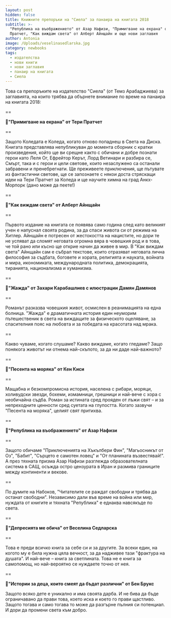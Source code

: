 ```yaml
---
layout: post
hidden: false
title: Книжните препоръки на "Сиела" за панаира на книгата 2018
subtitle: >-
  "Република на въображението" от Азар Нафизи, "Примигване на екрана" от Тери
  Пратчет, "Как виждам света" от Алберт Айнщайн и още нови заглавия
author: Antonia
image: /Uploads/veselinasedlarska.jpg
category: newbooks
tags:
  - издателства
  - нови книги
  - нови заглавия
  - панаир на книгата
  - Сиела
---
```

Това са препоръките на издателство "Сиела" (от Темз Арабаджиева) за заглавията, на които трябва да обърнете внимание по време на панаира на книгата 2018:

\==

📒**"Примигване на екрана" от Тери Пратчет**

\==

Защото Коледата е Коледа, когато отново попаднеш в Света на Диска. Книгата представлява непубликуван до момента сборник с кратки произведения, който ще ви срещне както с обичани и добре познати герои като Леля Ог, Ефрейтор Керът, Лорд Ветинари и разбира се, Смърт, така и с герои и цели светове, които незаслужено са останали забравени и пренебрегнати. Ще преживеете приключения, ще пътувате из фантастични светове, ще се запознаете с някои доста стряскащи идеи на Тери Пратчет за Коледа и ще научите химна на град Анкх-Морпорк (дано може да пеете!)

\==

📒**"Как виждам света" от Алберт Айнщайн**

\==

Първото издание на книгата се появява само година след като великият учен е напуснал своята родина, за да спаси живота си от режима на Хитлер. Айнщайн е потресен от жестокостта на нацистите, но дори те не успяват да сломят неговата огромна вяра в човешкия род и в това, че той рано или късно ще открие начин да живее в мир. В "Как виждам света" Айнщайн сам е събрал текстове, които отразяват неговата лична философия за съдбата, боговете и хората, религията и науката, войната и мира, икономиката, международната политика, демокрацията, тиранията, национализма и хуманизма.

\==

📒**"Жажда" от Захари Карабашлиев с илюстрации Дамян Дамянов**

\==

Романът разказва човешкия живот, осмислен в реанимацията на една болница. "Жажда" е драматичната история един неуморим пътешественик в света на виждащите за физическото оцеляване, за спасителния пояс на любовта и за победата на красотата над мрака.

\==

Какво чуваме, когато слушаме? Какво виждаме, когато гледаме? Защо понякога животът ни отнема най-скъпото, за да ни даде най-важното?

\==

📒**"Песента на моряка" от Кен Киси**

\==

Мащабна и безкомпромисна история, населена с рибари, моряци, холивудски звезди, бохеми, измамници, грешници и най-вече с хора с необичайна съдба. Роман за истината сред прояден от лъжи свят – и за непреходните ценности сред суетата на глупостта. Когато зазвучи "Песента на моряка", целият свят притихва.

\==

📒**"Република на въображението" от Азар Нафизи**

\==

Защото обичаме "Приключенията на Хъкълбери Фин", "Магьосникът от Оз", "Бабит", "Сърцето е самотен ловец" и "От планината възвестявай!". А през тяхната призма Азар Нафизи разглежда образователната система в САЩ, осъжда остро цензурата в Иран и размива границите между континенти и векове.

\==

По думите на Набоков, "Читателите се раждат свободни и трябва да останат свободни". Независимо дали във време на война или мир, нуждата от книгите и тяхната "Република" е еднаква навсякъде по света.

\==

📒**"Депресията ме обича" от Веселина Седларска**

\==

Това е преди всичко книга за себе си и за другите. За всеки един, на когото му е била нужна цяла вечност, за да надживее тази "фрактура на душата". И най-вече – книга за светлината. Това не е книга за самопомощ, но най-вероятно се нуждаете точно от нея.

\==

📒**"Истории за деца, които смеят да бъдат различни" от Бен Брукс**

Защото всяко дете е уникално и има своята дарба. И не бива да бъде ограничавано да прави това, което иска и което го прави щастливо. Защото тогава и само тогава то може да разгърне пълния си потенциал. И дори да промени света към добро.
